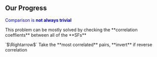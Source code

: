 ##  Our Progress

<span style="color:blue">Comparison is **not always trivial**</span>

<p class="fragment fade-up">This problem can be mostly solved by checking the **correlation coeffients** between all of the **SFs**</p>

<p class="fragment fade-up">`$\Rightarrow$` Take the **most correlated** pairs, **invert** if reverse correlation</p>
